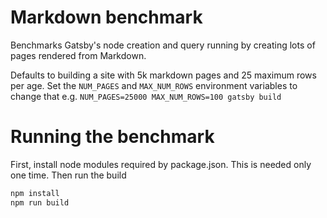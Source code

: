 # Markdown benchmark

Benchmarks Gatsby's node creation and query running by creating lots of pages rendered from Markdown.

Defaults to building a site with 5k markdown pages and 25 maximum rows per age. Set the `NUM_PAGES` and `MAX_NUM_ROWS` environment variables to change that e.g. `NUM_PAGES=25000 MAX_NUM_ROWS=100 gatsby build`

# Running the benchmark

First, install node modules required by package.json. This is needed only one time. Then run the build

```bash
npm install
npm run build
```
